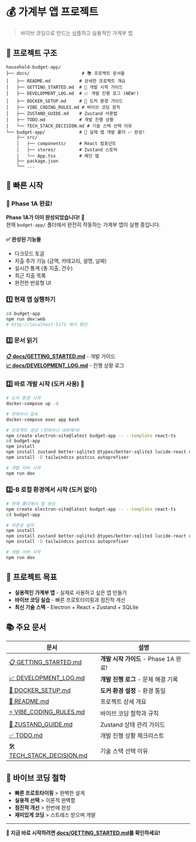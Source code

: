 # 💰 가계부 앱 프로젝트

> 바이브 코딩으로 만드는 심플하고 실용적인 가계부 앱

## 📁 프로젝트 구조

```
household-budget-app/
├── docs/                    # 📚 프로젝트 문서들
│   ├── README.md           # 상세한 프로젝트 개요
│   ├── GETTING_STARTED.md  # 🎯 개발 시작 가이드
│   ├── DEVELOPMENT_LOG.md  # 📈 개발 진행 로그 (NEW!)
│   ├── DOCKER_SETUP.md     # 🐳 도커 환경 가이드
│   ├── VIBE_CODING_RULES.md # 바이브 코딩 원칙
│   ├── ZUSTAND_GUIDE.md    # Zustand 사용법
│   ├── TODO.md             # 개발 진행 상황
│   └── TECH_STACK_DECISION.md # 기술 스택 선택 이유
└── budget-app/             # 🚀 실제 앱 개발 폴더 ✅ 완성!
    ├── src/
    │   ├── components/     # React 컴포넌트
    │   ├── stores/         # Zustand 스토어
    │   └── App.tsx         # 메인 앱
    ├── package.json
    └── ...
```

## 🚀 빠른 시작

### 🎉 Phase 1A 완료!

**Phase 1A가 이미 완성되었습니다!** 🎯  
현재 `budget-app/` 폴더에서 완전히 작동하는 가계부 앱이 실행 중입니다.

#### ✅ 완성된 기능들

- 다크모드 토글
- 지출 추가 기능 (금액, 카테고리, 설명, 날짜)
- 실시간 통계 (총 지출, 건수)
- 최근 지출 목록
- 완전한 반응형 UI

### 1️⃣ 현재 앱 실행하기

```bash
cd budget-app
npm run dev:web
# http://localhost:5173 에서 확인
```

### 2️⃣ 문서 읽기

**[📋 docs/GETTING_STARTED.md](./docs/GETTING_STARTED.md)** - 개발 가이드  
**[📈 docs/DEVELOPMENT_LOG.md](./docs/DEVELOPMENT_LOG.md)** - 진행 상황 로그

### 2️⃣ 바로 개발 시작 (도커 사용) 🐳

```bash
# 도커 환경 시작
docker-compose up -d

# 컨테이너 접속
docker-compose exec app bash

# 프로젝트 생성 (컨테이너 내부에서)
npm create electron-vite@latest budget-app -- --template react-ts
cd budget-app
npm install
npm install zustand better-sqlite3 @types/better-sqlite3 lucide-react date-fns
npm install -D tailwindcss postcss autoprefixer

# 개발 서버 시작
npm run dev
```

### 2️⃣-B 로컬 환경에서 시작 (도커 없이)

```bash
# 현재 폴더에서 앱 생성
npm create electron-vite@latest budget-app -- --template react-ts
cd budget-app

# 의존성 설치
npm install
npm install zustand better-sqlite3 @types/better-sqlite3 lucide-react date-fns
npm install -D tailwindcss postcss autoprefixer

# 개발 서버 시작
npm run dev
```

## 🎯 프로젝트 목표

- **실용적인 가계부 앱** - 실제로 사용하고 싶은 앱 만들기
- **바이브 코딩 실습** - 빠른 프로토타이핑과 점진적 개선
- **최신 기술 스택** - Electron + React + Zustand + SQLite

## 📚 주요 문서

| 문서                                                       | 설명                                  |
| ---------------------------------------------------------- | ------------------------------------- |
| [📋 GETTING_STARTED.md](./docs/GETTING_STARTED.md)         | **개발 시작 가이드** - Phase 1A 완료! |
| [📈 DEVELOPMENT_LOG.md](./docs/DEVELOPMENT_LOG.md)         | **개발 진행 로그** - 문제 해결 기록   |
| [🐳 DOCKER_SETUP.md](./docs/DOCKER_SETUP.md)               | **도커 환경 설정** - 환경 통일        |
| [📖 README.md](./docs/README.md)                           | 프로젝트 상세 개요                    |
| [⚡ VIBE_CODING_RULES.md](./docs/VIBE_CODING_RULES.md)     | 바이브 코딩 철학과 규칙               |
| [🐻 ZUSTAND_GUIDE.md](./docs/ZUSTAND_GUIDE.md)             | Zustand 상태 관리 가이드              |
| [✅ TODO.md](./docs/TODO.md)                               | 개발 진행 상황 체크리스트             |
| [🛠️ TECH_STACK_DECISION.md](./docs/TECH_STACK_DECISION.md) | 기술 스택 선택 이유                   |

## 🌟 바이브 코딩 철학

- **빠른 프로토타이핑** > 완벽한 설계
- **실용적 선택** > 이론적 완벽함
- **점진적 개선** > 한번에 완성
- **재미있게 코딩** > 스트레스 받으며 개발

---

**🎯 지금 바로 시작하려면 [docs/GETTING_STARTED.md](./docs/GETTING_STARTED.md)를 확인하세요!**
